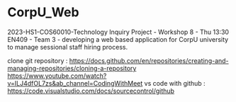 # CorpU_Web
2023-HS1-COS60010-Technology Inquiry Project - Workshop 8 - Thu 13:30 EN409 - Team 3 - developing a web based application for CorpU university to manage sessional staff hiring process. 


clone git repository :  https://docs.github.com/en/repositories/creating-and-managing-repositories/cloning-a-repository
                        https://www.youtube.com/watch?v=ILJ4dfOL7zs&ab_channel=CodingWithMeet
vs code with github : https://code.visualstudio.com/docs/sourcecontrol/github
